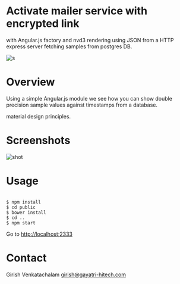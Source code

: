 Activate mailer service with encrypted link
===========================================

with Angular.js factory and nvd3 rendering using JSON
 from a HTTP express server fetching samples from postgres DB.

![s](https://cloud.githubusercontent.com/assets/6890469/23995134/3f4ee6e8-0a6e-11e7-801c-e7f267e18a6d.jpg)

Overview
========

Using a simple Angular.js module we see how
 you can show double precision sample values 
against timestamps
from a database.

 material design principles.



Screenshots
===========

![shot](https://cloud.githubusercontent.com/assets/6890469/24108248/1774fe8a-0db3-11e7-8751-433f3dcb683f.png)

Usage
========

```

$ npm install
$ cd public
$ bower install
$ cd ..
$ npm start

```

Go to [http://localhost;2333](http://localhost:2333/)

Contact
=======

Girish Venkatachalam <girish@gayatri-hitech.com>
